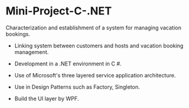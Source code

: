 # Mini-Project-C-.NET
Characterization and establishment of a system for managing vacation bookings.

* Linking system between customers and hosts and vacation booking management.

* Development in a .NET environment in C #.

* Use of Microsoft's three layered service application architecture.

* Use in Design Patterns such as Factory, Singleton.

* Build the UI layer by WPF.
